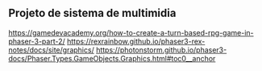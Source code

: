 ## Projeto de sistema de multimidia

https://gamedevacademy.org/how-to-create-a-turn-based-rpg-game-in-phaser-3-part-2/
https://rexrainbow.github.io/phaser3-rex-notes/docs/site/graphics/
https://photonstorm.github.io/phaser3-docs/Phaser.Types.GameObjects.Graphics.html#toc0__anchor
